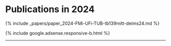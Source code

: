 

# Publications in 2024


{% include _papers/paper_2024-FMi-UFi-TUB-tb139mitt-deims24.md  %}


<div class="row">{% include google.adsense.responsive-b.html %}</div><hr> 




